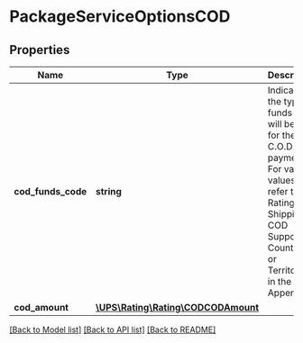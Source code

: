 # PackageServiceOptionsCOD

## Properties
Name | Type | Description | Notes
------------ | ------------- | ------------- | -------------
**cod_funds_code** | **string** | Indicates the type of funds that will be used for the C.O.D. payment.  For valid values, refer to Rating and Shipping COD Supported Countries or Territories in the Appendix. | 
**cod_amount** | [**\UPS\Rating\Rating\CODCODAmount**](CODCODAmount.md) |  | 

[[Back to Model list]](../../README.md#documentation-for-models) [[Back to API list]](../../README.md#documentation-for-api-endpoints) [[Back to README]](../../README.md)

